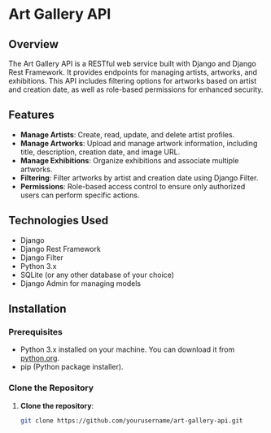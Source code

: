 # Art Gallery API

## Overview

The Art Gallery API is a RESTful web service built with Django and Django Rest Framework. It provides endpoints for managing artists, artworks, and exhibitions. This API includes filtering options for artworks based on artist and creation date, as well as role-based permissions for enhanced security.

## Features

- **Manage Artists**: Create, read, update, and delete artist profiles.
- **Manage Artworks**: Upload and manage artwork information, including title, description, creation date, and image URL.
- **Manage Exhibitions**: Organize exhibitions and associate multiple artworks.
- **Filtering**: Filter artworks by artist and creation date using Django Filter.
- **Permissions**: Role-based access control to ensure only authorized users can perform specific actions.

## Technologies Used

- Django
- Django Rest Framework
- Django Filter
- Python 3.x
- SQLite (or any other database of your choice)
- Django Admin for managing models

## Installation

### Prerequisites

- Python 3.x installed on your machine. You can download it from [python.org](https://www.python.org/downloads/).
- pip (Python package installer).

### Clone the Repository

1. **Clone the repository**:
   ```bash
   git clone https://github.com/yourusername/art-gallery-api.git
